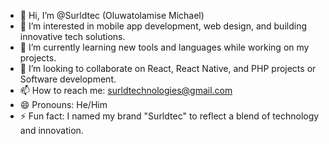 - 👋 Hi, I’m @Surldtec (Oluwatolamise Michael)  
- 👀 I’m interested in mobile app development, web design, and building innovative tech solutions.  
- 🌱 I’m currently learning new tools and languages while working on my projects.  
- 💞️ I’m looking to collaborate on React, React Native, and PHP projects or Software development.  
- 📫 How to reach me: [surldtechnologies@gmail.com](mailto:surldtechnologies@gmail.com)  
- 😄 Pronouns: He/Him  
- ⚡ Fun fact: I named my brand "Surldtec" to reflect a blend of technology and innovation.



<!---
Surldtec/Surldtec is a ✨ special ✨ repository because its `README.md` (this file) appears on your GitHub profile.
You can click the Preview link to take a look at your changes.
--->
